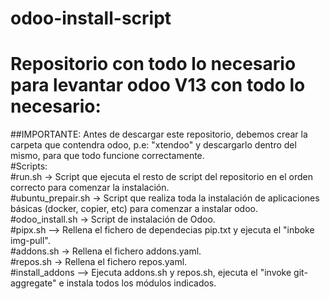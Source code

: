 # odoo-install-script  
# Repositorio con todo lo necesario para levantar odoo V13 con todo lo necesario:  
##IMPORTANTE: Antes de descargar este repositorio, debemos crear la carpeta que contendra odoo, p.e: "xtendoo" y descargarlo dentro del mismo, para que todo funcione correctamente.  
#Scripts:  
#run.sh -> Script que ejecuta el resto de script del repositorio en el orden correcto para comenzar la instalación.  
#ubuntu_prepair.sh -> Script que realiza toda la instalación de aplicaciones básicas (docker, copier, etc) para comenzar a instalar odoo.  
#odoo_install.sh -> Script de instalación de Odoo.  
#pipx.sh --> Rellena el fichero de dependecias pip.txt y ejecuta el "inboke img-pull".  
#addons.sh -> Rellena el fichero addons.yaml.  
#repos.sh -> Rellena el fichero repos.yaml.  
#install_addons --> Ejecuta addons.sh y repos.sh, ejecuta el "invoke git-aggregate" e instala todos los módulos indicados. 

